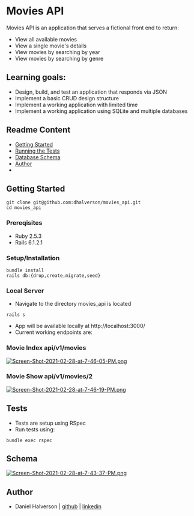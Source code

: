 # Movies API

Movies API is an application that serves a fictional front end to return:
- View all available movies
- View a single movie's details
- View movies by searching by year
- View movies by searching by genre

## Learning goals:
- Design, build, and test an application that responds via JSON
- Implement a basic CRUD design structure
- Implement a working application with limited time
- Implement a working application using SQLite and multiple databases

## Readme Content
- [Getting Started](#getting-started)
- [Running the Tests](#tests)
- [Database Schema](#schema)
- [Author](#author)
- 
## Getting Started
```
git clone git@github.com:dhalverson/movies_api.git
cd movies_api
```

### Prereqisites
- Ruby 2.5.3
- Rails 6.1.2.1

### Setup/Installation
```
bundle install
rails db:{drop,create,migrate,seed}
```

### Local Server
- Navigate to the directory movies_api is located
```
rails s
```
- App will be available locally at http://localhost:3000/
- Current working endpoints are:

### Movie Index api/v1/movies

[![Screen-Shot-2021-02-28-at-7-46-05-PM.png](https://i.postimg.cc/J0CJxmRs/Screen-Shot-2021-02-28-at-7-46-05-PM.png)](https://postimg.cc/dknLQbkF)

### Movie Show api/v1/movies/2

[![Screen-Shot-2021-02-28-at-7-46-19-PM.png](https://i.postimg.cc/FsZcy28K/Screen-Shot-2021-02-28-at-7-46-19-PM.png)](https://postimg.cc/Xprp3DVM)

## Tests
- Tests are setup using RSpec
- Run tests using:
```
bundle exec rspec
```

## Schema
[![Screen-Shot-2021-02-28-at-7-43-37-PM.png](https://i.postimg.cc/284GPcJp/Screen-Shot-2021-02-28-at-7-43-37-PM.png)](https://postimg.cc/Wh10ZnTS)


## Author
- Daniel Halverson | [github](https://github.com/dhalverson) | [linkedin](https://www.linkedin.com/in/daniel-halverson/)
